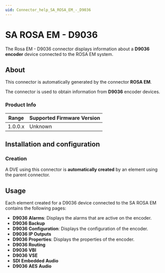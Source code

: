 ```yaml
---
uid: Connector_help_SA_ROSA_EM_-_D9036
---
```


# SA ROSA EM - D9036

The Rosa EM - D9036 connector displays information about a **D9036** **encoder** device connected to the ROSA EM system.

## About

This connector is automatically generated by the connector **ROSA EM**.

The connector is used to obtain information from **D9036** encoder devices.

### Product Info

| Range | Supported Firmware Version |
|------------------|-----------------------------|
| 1.0.0.x          | Unknown                     |

## Installation and configuration

### Creation

A DVE using this connector is **automatically created** by an element using the parent connector.

## Usage

Each element created for a D9036 device connected to the SA ROSA EM contains the following pages:

- **D9036** **Alarms**: Displays the alarms that are active on the encoder.
- **D9036** **Backup**
- **D9036** **Configuration**: Displays the configuration of the encoder.
- **D9036** **IP Outputs**
- **D9036** **Properties**: Displays the properties of the encoder.
- **D9036** **Routing**
- **D9036** **VBI**
- **D9036** **VSE**
- **SDI** **Embedded** **Audio**
- **D9036** **AES** **Audio**
